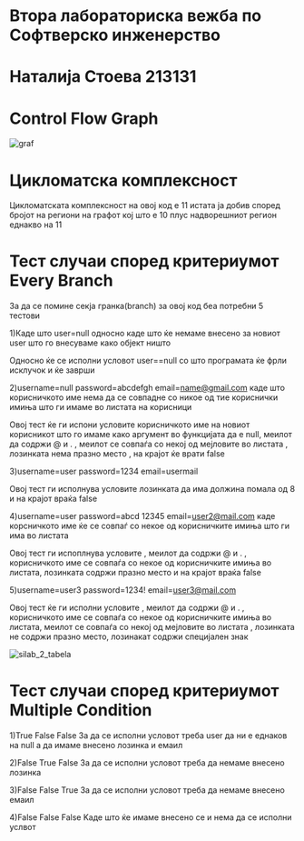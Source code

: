 # Втора лабораториска вежба по Софтверско инженерство
 # Наталија Стоева 213131

# Control Flow Graph

![graf](https://github.com/stoevan/SI_2023_lab2_213131/assets/108935768/a901cd28-5b73-4338-b05b-d72db45ef801)


# Цикломатска комплексност

Цикломатската комплексност на овој код е 11 истата ја добив според бројот на региони на графот кој што е  10 плус надворешниот регион  еднакво на  11


# Тест случаи според критериумот Every Branch

За да се помине секја гранка(branch) за овој код беа потребни 5 тестови

1)Каде што user=null односно каде што ќе немаме внесено за новиот user што го внесуваме како објект ништо

Односно ќе се исполни условот user==null со што програмата ќе фрли исклучок и ќе заврши

 2)username=null   password=abcdefgh     email=name@gmail.com каде што корисничкото име нема да се совпадне со никое од тие кориснички имиња што ги имаме во листата на корисници

Овој тест ќе ги испони условите корисничкото име на новиот корисникот што го имаме како аргумент во функцијата да е null, меилот да содржи @ и . , меилот  се совпаѓа со некој од мејловите во листата , лозинката нема празно место , на крајот ќе врати false

 3)username=user password=1234 email=usermail

Овој тест  ги исполнува условите лозинката да има должина помала од 8 и на крајот враќа false

 4)username=user password=abcd 12345 email=user2@mail.com  каде корсничкото име ќе се совпаѓ со некое од корисничките имиња што ги има во листата

Овој тест ги испоплнува условите , меилот да содржи @ и .  , корисничкото име  се совпаѓа со некое од корисничките имиња во листата, лозинката содржи празно место и на крајот враќа false

 5)username=user3 password=1234! email=user3@mail.com 

Овој тест ќе ги исполни условите , меилот да содржи @ и .  , корисничкото име  се совпаѓа со некое од корисничките имиња во листата, меилот  се совпаѓа со некој од мејловите во листата , лозинката не содржи празно место, лозинакат содржи специјален знак

![silab_2_tabela](https://github.com/stoevan/SI_2023_lab2_213131/assets/108935768/6c4e8021-d5b2-4666-8c1e-a1a506f20b5c)



# Тест случаи според критериумот  Multiple Condition
 
 1)True False False 
За да се исполни условот треба user да ни е еднаков на null a да имаме внесено лозинка и емаил

2)False True False
За да се исполни условот треба да немаме внесено лозинка

3)False False True
За да се исполни условот треба да немаме внесено емаил

4)False False False
Kaде што ќе имаме внесено се и нема да се исполни услвот

